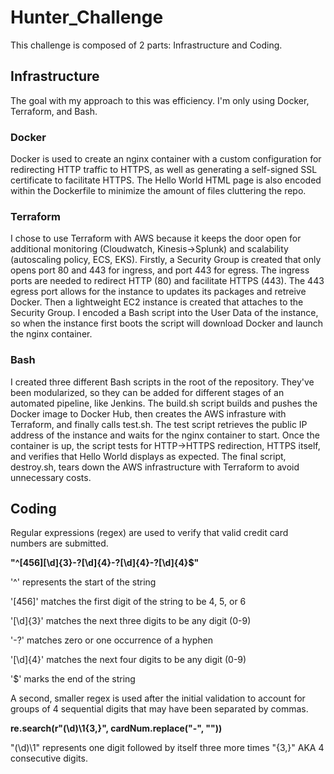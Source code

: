 # Hunter_Challenge

This challenge is composed of 2 parts: Infrastructure and Coding.

## Infrastructure
The goal with my approach to this was efficiency. I'm only using Docker, Terraform, and Bash.
### Docker
Docker is used to create an nginx container with a custom configuration for redirecting HTTP traffic to HTTPS, as well as generating a self-signed SSL certificate to facilitate HTTPS. The Hello World HTML page is also encoded within the Dockerfile to minimize the amount of files cluttering the repo.
### Terraform
I chose to use Terraform with AWS because it keeps the door open for additional monitoring (Cloudwatch, Kinesis->Splunk) and scalability (autoscaling policy, ECS, EKS). Firstly, a Security Group is created that only opens port 80 and 443 for ingress, and port 443 for egress. The ingress ports are needed to redirect HTTP (80) and facilitate HTTPS (443). The 443 egress port allows for the instance to updates its packages and retreive Docker. Then a lightweight EC2 instance is created that attaches to the Security Group. I encoded a Bash script into the User Data of the instance, so when the instance first boots the script will download Docker and launch the nginx container.
### Bash
I created three different Bash scripts in the root of the repository. They've been modularized, so they can be added for different stages of an automated pipeline, like Jenkins. The build.sh script builds and pushes the Docker image to Docker Hub, then creates the AWS infrasture with Terraform, and finally calls test.sh. The test script retrieves the public IP address of the instance and waits for the nginx container to start. Once the container is up, the script tests for HTTP->HTTPS redirection, HTTPS itself, and verifies that Hello World displays as expected. The final script, destroy.sh, tears down the AWS infrastructure with Terraform to avoid unnecessary costs.
## Coding
Regular expressions (regex) are used to verify that valid credit card numbers are submitted.

**"^[456][\d]{3}-?[\d]{4}-?[\d]{4}-?[\d]{4}$"**

'^' represents the start of the string

'[456]' matches the first digit of the string to be 4, 5, or 6

'[\d]{3}' matches the next three digits to be any digit (0-9)

'-?' matches zero or one occurrence of a hyphen

'[\d]{4}' matches the next four digits to be any digit (0-9)

'$' marks the end of the string

A second, smaller regex is used after the initial validation to account for groups of 4 sequential digits that may have been separated by commas.

**re.search(r"(\d)\1{3,}", cardNum.replace("-", ""))**

"(\d)\1" represents one digit followed by itself three more times "{3,}" AKA 4 consecutive digits.
